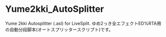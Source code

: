 # Yume2kki_AutoSplitter
Yume 2kki Autosplitter (.asl) for LiveSplit. 
ゆめ2っき全エフェクトED%RTA用の自動分段脚本(オートスプリッタースクリプト)です。